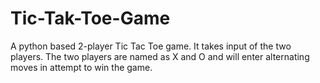 # Tic-Tak-Toe-Game
A python based 2-player Tic Tac Toe game. It takes input of the two players. The two players are named as X and O and will enter alternating moves in attempt to win the game.
